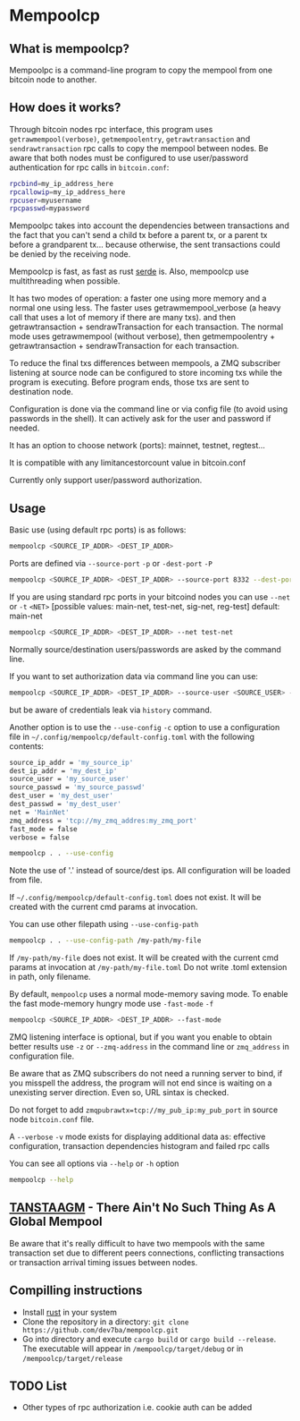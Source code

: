Mempoolcp
=========

What is mempoolcp?
------------------

Mempoolpc is a command-line program to copy the mempool from one bitcoin node to another.

How does it works?
------------------

Through bitcoin nodes rpc interface, this program uses `getrawmempool(verbose)`, `getmempoolentry`, `getrawtransaction` and `sendrawtransaction` rpc calls to copy the mempool between nodes. Be aware that both nodes must be configured to use user/password authentication for rpc calls in `bitcoin.conf`:

```sh
rpcbind=my_ip_address_here
rpcallowip=my_ip_address_here
rpcuser=myusername
rpcpasswd=mypassword
```

Mempoolpc takes into account the dependencies between transactions and the fact that you can't send a child tx before a parent tx, or a parent tx before a grandparent tx... because otherwise, the sent transactions could be denied by the receiving node.

Mempoolcp is fast, as fast as rust [serde](https://serde.rs) is. Also, mempoolcp use multithreading when possible.

It has two modes of operation: a faster one using more memory and a normal one using less. The faster uses getrawmempool_verbose (a heavy call that uses a lot of memory if there are many txs). and then getrawtransaction + sendrawTransaction for each transaction. The normal mode uses getrawmempool (without verbose), then getmempoolentry + getrawtransaction + sendrawTransaction for each transaction.

To reduce the final txs differences between mempools, a ZMQ subscriber listening at source node can be configured to store incoming txs while the program is executing. Before program ends, those txs are sent to destination node.

Configuration is done via the command line or via config file (to avoid using passwords in the shell). It can actively ask for the user and password if needed.

It has an option to choose network (ports): mainnet, testnet, regtest...

It is compatible with any limitancestorcount value in bitcoin.conf

Currently only support user/password authorization.

Usage
-----

Basic use (using default rpc ports) is as follows:

```sh
mempoolcp <SOURCE_IP_ADDR> <DEST_IP_ADDR>
```

Ports are defined via `--source-port` `-p` or `-dest-port` `-P`

```sh
mempoolcp <SOURCE_IP_ADDR> <DEST_IP_ADDR> --source-port 8332 --dest-port 8332
```

If you are using standard rpc ports in your bitcoind nodes you can use `--net` or `-t` `<NET>` [possible values: main-net, test-net, sig-net, reg-test] default: main-net

```sh
mempoolcp <SOURCE_IP_ADDR> <DEST_IP_ADDR> --net test-net
```

Normally source/destination users/passwords are asked by the command line.

If you want to set authorization data via command line you can use:

```sh
mempoolcp <SOURCE_IP_ADDR> <DEST_IP_ADDR> --source-user <SOURCE_USER> --source-passwd <SOURCE_PASSWD> --dest-user <DEST_USER> --dest-passwd <DEST_PASSWD>
```

but be aware of credentials leak via `history` command.

Another option is to use the `--use-config` `-c` option to use a configuration file in `~/.config/mempoolcp/default-config.toml` with the following contents:

```sh
source_ip_addr = 'my_source_ip'
dest_ip_addr = 'my_dest_ip'
source_user = 'my_source_user'
source_passwd = 'my_source_passwd'
dest_user = 'my_dest_user'
dest_passwd = 'my_dest_user'
net = 'MainNet'
zmq_address = 'tcp://my_zmq_addres:my_zmq_port'
fast_mode = false
verbose = false
```

```sh
mempoolcp . . --use-config
```

Note the use of '.' instead of source/dest ips. All configuration will be loaded from file.

If `~/.config/mempoolcp/default-config.toml` does not exist. It will be created with the current cmd params at invocation.

You can use other filepath using `--use-config-path`

```sh
mempoolcp . . --use-config-path /my-path/my-file
```

If `/my-path/my-file` does not exist. It will be created with the current cmd params at invocation at `/my-path/my-file.toml` Do not write .toml extension in path, only filename.

By default, `mempoolcp` uses a normal mode-memory saving mode. To enable the fast mode-memory hungry mode use `-fast-mode` `-f`  

```sh
mempoolcp <SOURCE_IP_ADDR> <DEST_IP_ADDR> --fast-mode
```

ZMQ listening interface is optional, but if you want you enable to obtain better results use ``-z`` or `--zmq-address` in the command line or `zmq_address` in configuration file.

Be aware that as ZMQ subscribers do not need a running server to bind, if you misspell the address, the program will not end since is waiting on a unexisting server direction. Even so, URL sintax is checked.

Do not forget to add ``zmqpubrawtx=tcp://my_pub_ip:my_pub_port`` in source node `bitcoin.conf` file.

A `--verbose` `-v` mode exists for displaying additional data as: effective configuration, transaction dependencies histogram and failed rpc calls

You can see all options via `--help` or `-h` option

```sh
mempoolcp --help
```

[TANSTAAGM](https://lists.linuxfoundation.org/pipermail/bitcoin-dev/2020-July/018017.html) - There Ain't No Such Thing As A Global Mempool
---------------------------------------------------------

Be aware that it's really difficult to have two mempools with the same transaction set due to different peers connections, conflicting transactions or transaction arrival timing issues between nodes.

Compilling instructions
-----------------------

- Install [rust](https://rustup.rs/) in your system
- Clone the repository in a directory: `git clone https://github.com/dev7ba/mempoolcp.git`
- Go into directory and execute `cargo build` or `cargo build --release`. The executable will appear in `/mempoolcp/target/debug` or in `/mempoolcp/target/release`

TODO List
---------

- Other types of rpc authorization i.e. cookie auth can be added
